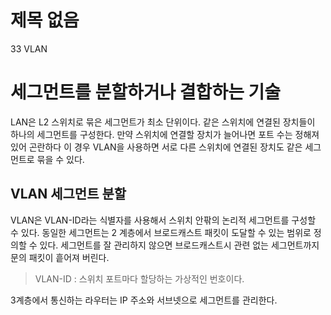 # 제목 없음

33 VLAN

# 세그먼트를 분할하거나 결합하는 기술

LAN은 L2 스위치로 묶은 세그먼트가 최소 단위이다. 같은 스위치에 연결된 장치들이 하나의 세그먼트를 구성한다.
만약 스위치에 연결할 장치가 늘어나면 포트 수는 정해져 있어 곤란하다 이 경우 VLAN을 사용하면 서로 다른 스위치에 연결된 장치도 같은 세그먼트로 묶을 수 있다.

## VLAN 세그먼트 분할

VLAN은 VLAN-ID라는 식별자를 사용해서 스위치 안팎의 논리적 세그먼트를 구성할 수 있다. 동일한 세그먼트는 2 계층에서 브로드캐스트 패킷이 도달할 수 있는 범위로 정의할 수 있다. 세그먼트를 잘 관리하지 않으면 브로드캐스트시 관련 없는 세그먼트까지 문의 패킷이 흩어져 버린다.

> VLAN-ID : 스위치 포트마다 할당하는 가상적인 번호이다.
> 

3계층에서 통신하는 라우터는 IP 주소와 서브넷으로 세그먼트를 관리한다.